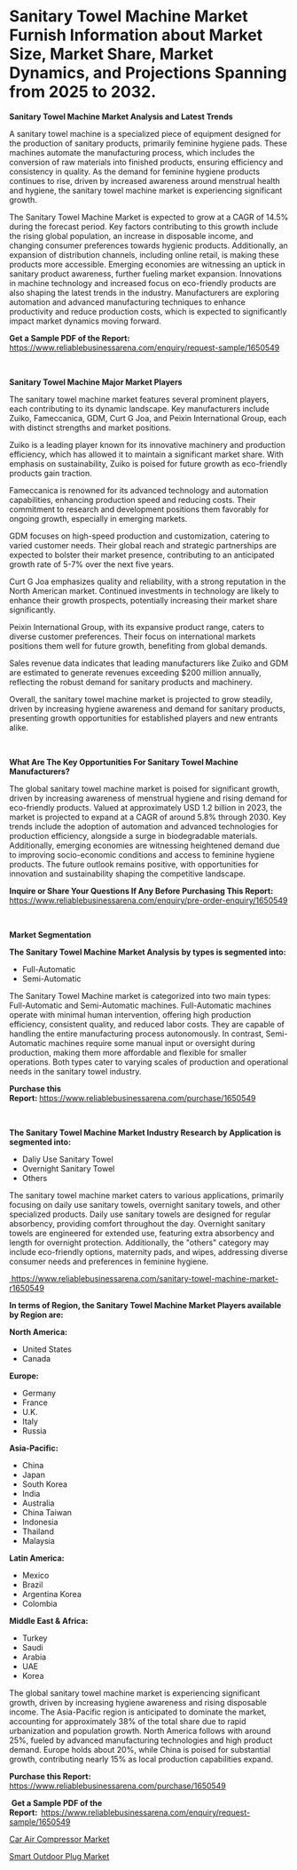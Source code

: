 <p><h1>Sanitary Towel Machine Market Furnish Information about Market Size, Market Share, Market Dynamics, and Projections Spanning from 2025 to 2032.</h1></p><p><strong>Sanitary Towel Machine Market Analysis and Latest Trends</strong></p>
<p><p>A sanitary towel machine is a specialized piece of equipment designed for the production of sanitary products, primarily feminine hygiene pads. These machines automate the manufacturing process, which includes the conversion of raw materials into finished products, ensuring efficiency and consistency in quality. As the demand for feminine hygiene products continues to rise, driven by increased awareness around menstrual health and hygiene, the sanitary towel machine market is experiencing significant growth.</p><p>The Sanitary Towel Machine Market is expected to grow at a CAGR of 14.5% during the forecast period. Key factors contributing to this growth include the rising global population, an increase in disposable income, and changing consumer preferences towards hygienic products. Additionally, an expansion of distribution channels, including online retail, is making these products more accessible. Emerging economies are witnessing an uptick in sanitary product awareness, further fueling market expansion. Innovations in machine technology and increased focus on eco-friendly products are also shaping the latest trends in the industry. Manufacturers are exploring automation and advanced manufacturing techniques to enhance productivity and reduce production costs, which is expected to significantly impact market dynamics moving forward.</p></p>
<p><strong>Get a Sample PDF of the Report:&nbsp;</strong> <a href="https://www.reliablebusinessarena.com/enquiry/request-sample/1650549?utm_campaign=2177&utm_medium=2&utm_source=Github&utm_content=ia&utm_term=08042025&utm_id=sanitary-towel-machine">https://www.reliablebusinessarena.com/enquiry/request-sample/1650549</a></p>
<p>&nbsp;</p>
<p><strong>Sanitary Towel Machine Major Market Players</strong></p>
<p><p>The sanitary towel machine market features several prominent players, each contributing to its dynamic landscape. Key manufacturers include Zuiko, Fameccanica, GDM, Curt G Joa, and Peixin International Group, each with distinct strengths and market positions.</p><p>Zuiko is a leading player known for its innovative machinery and production efficiency, which has allowed it to maintain a significant market share. With emphasis on sustainability, Zuiko is poised for future growth as eco-friendly products gain traction.</p><p>Fameccanica is renowned for its advanced technology and automation capabilities, enhancing production speed and reducing costs. Their commitment to research and development positions them favorably for ongoing growth, especially in emerging markets.</p><p>GDM focuses on high-speed production and customization, catering to varied customer needs. Their global reach and strategic partnerships are expected to bolster their market presence, contributing to an anticipated growth rate of 5-7% over the next five years.</p><p>Curt G Joa emphasizes quality and reliability, with a strong reputation in the North American market. Continued investments in technology are likely to enhance their growth prospects, potentially increasing their market share significantly.</p><p>Peixin International Group, with its expansive product range, caters to diverse customer preferences. Their focus on international markets positions them well for future growth, benefiting from global demands.</p><p>Sales revenue data indicates that leading manufacturers like Zuiko and GDM are estimated to generate revenues exceeding $200 million annually, reflecting the robust demand for sanitary products and machinery.</p><p>Overall, the sanitary towel machine market is projected to grow steadily, driven by increasing hygiene awareness and demand for sanitary products, presenting growth opportunities for established players and new entrants alike.</p></p>
<p>&nbsp;</p>
<p><strong>What Are The Key Opportunities For Sanitary Towel Machine Manufacturers?</strong></p>
<p><p>The global sanitary towel machine market is poised for significant growth, driven by increasing awareness of menstrual hygiene and rising demand for eco-friendly products. Valued at approximately USD 1.2 billion in 2023, the market is projected to expand at a CAGR of around 5.8% through 2030. Key trends include the adoption of automation and advanced technologies for production efficiency, alongside a surge in biodegradable materials. Additionally, emerging economies are witnessing heightened demand due to improving socio-economic conditions and access to feminine hygiene products. The future outlook remains positive, with opportunities for innovation and sustainability shaping the competitive landscape.</p></p>
<p><strong>Inquire or Share Your Questions If Any Before Purchasing This Report:</strong> <a href="https://www.reliablebusinessarena.com/enquiry/pre-order-enquiry/1650549?utm_campaign=2177&utm_medium=2&utm_source=Github&utm_content=ia&utm_term=08042025&utm_id=sanitary-towel-machine">https://www.reliablebusinessarena.com/enquiry/pre-order-enquiry/1650549</a></p>
<p>&nbsp;</p>
<p><strong>Market Segmentation</strong></p>
<p><strong>The Sanitary Towel Machine Market Analysis by types is segmented into:</strong></p>
<p><ul><li>Full-Automatic</li><li>Semi-Automatic</li></ul></p>
<p><p>The Sanitary Towel Machine market is categorized into two main types: Full-Automatic and Semi-Automatic machines. Full-Automatic machines operate with minimal human intervention, offering high production efficiency, consistent quality, and reduced labor costs. They are capable of handling the entire manufacturing process autonomously. In contrast, Semi-Automatic machines require some manual input or oversight during production, making them more affordable and flexible for smaller operations. Both types cater to varying scales of production and operational needs in the sanitary towel industry.</p></p>
<p><strong>Purchase this Report:&nbsp;</strong><a href="https://www.reliablebusinessarena.com/purchase/1650549?utm_campaign=2177&utm_medium=2&utm_source=Github&utm_content=ia&utm_term=08042025&utm_id=sanitary-towel-machine">https://www.reliablebusinessarena.com/purchase/1650549</a></p>
<p>&nbsp;</p>
<p><strong>The Sanitary Towel Machine Market Industry Research by Application is segmented into:</strong></p>
<p><ul><li>Daliy Use Sanitary Towel</li><li>Overnight Sanitary Towel</li><li>Others</li></ul></p>
<p><p>The sanitary towel machine market caters to various applications, primarily focusing on daily use sanitary towels, overnight sanitary towels, and other specialized products. Daily use sanitary towels are designed for regular absorbency, providing comfort throughout the day. Overnight sanitary towels are engineered for extended use, featuring extra absorbency and length for overnight protection. Additionally, the "others" category may include eco-friendly options, maternity pads, and wipes, addressing diverse consumer needs and preferences in feminine hygiene.</p></p>
<p><a href="https://www.reliablebusinessarena.com/sanitary-towel-machine-market-r1650549?utm_campaign=2177&utm_medium=2&utm_source=Github&utm_content=ia&utm_term=08042025&utm_id=sanitary-towel-machine">&nbsp;https://www.reliablebusinessarena.com/sanitary-towel-machine-market-r1650549</a></p>
<p><strong>In terms of Region, the Sanitary Towel Machine Market Players available by Region are:</strong></p>
<p>
    <p> <strong> North America: </strong>
        <ul>
            <li>United States</li>
            <li>Canada</li>
        </ul>
        </p> 
    <p> <strong> Europe: </strong>
        <ul>
            <li>Germany</li>
            <li>France</li>
            <li>U.K.</li>
            <li>Italy</li>
            <li>Russia</li>
        </ul>
        </p> 
    <p> <strong> Asia-Pacific: </strong>
        <ul>
            <li>China</li>
            <li>Japan</li>
            <li>South Korea</li>
            <li>India</li>
            <li>Australia</li>
            <li>China Taiwan</li>
            <li>Indonesia</li>
            <li>Thailand</li>
            <li>Malaysia</li>
        </ul>
        </p> 
    <p> <strong> Latin America: </strong>
        <ul>
            <li>Mexico</li>
            <li>Brazil</li>
            <li>Argentina Korea</li>
            <li>Colombia</li>
        </ul>
        </p> 
    <p> <strong> Middle East & Africa: </strong>
        <ul>
            <li>Turkey</li>
            <li>Saudi</li>
            <li>Arabia</li>
            <li>UAE</li>
            <li>Korea</li>
        </ul>
    </p>
    </p>
<p><p>The global sanitary towel machine market is experiencing significant growth, driven by increasing hygiene awareness and rising disposable income. The Asia-Pacific region is anticipated to dominate the market, accounting for approximately 38% of the total share due to rapid urbanization and population growth. North America follows with around 25%, fueled by advanced manufacturing technologies and high product demand. Europe holds about 20%, while China is poised for substantial growth, contributing nearly 15% as local production capabilities expand.</p></p>
<p><strong>Purchase this Report: </strong><a href="https://www.reliablebusinessarena.com/purchase/1650549?utm_campaign=2177&utm_medium=2&utm_source=Github&utm_content=ia&utm_term=08042025&utm_id=sanitary-towel-machine">https://www.reliablebusinessarena.com/purchase/1650549</a></p>
<p>&nbsp;<strong>Get a Sample PDF of the Report:&nbsp;&nbsp;</strong><a href="https://www.reliablebusinessarena.com/enquiry/request-sample/1650549?utm_campaign=2177&utm_medium=2&utm_source=Github&utm_content=ia&utm_term=08042025&utm_id=sanitary-towel-machine">https://www.reliablebusinessarena.com/enquiry/request-sample/1650549</a></p>
<p><strong></strong></p>
<p><p><a href="https://github.com/fabrehugessf/Market-Research-Report-List-1/blob/main/car-air-compressor-market.md?utm_campaign=2177&utm_medium=2&utm_source=Github&utm_content=ia&utm_term=08042025&utm_id=sanitary-towel-machine">Car Air Compressor Market</a></p><p><a href="https://github.com/bozzoquishmd/Market-Research-Report-List-1/blob/main/smart-outdoor-plug-market.md?utm_campaign=2177&utm_medium=2&utm_source=Github&utm_content=ia&utm_term=08042025&utm_id=sanitary-towel-machine">Smart Outdoor Plug Market</a></p></p>